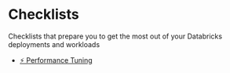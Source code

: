 # Checklists

Checklists that prepare you to get the most out of your Databricks deployments and workloads

- [⚡️ Performance Tuning](performance-tuning.md)
